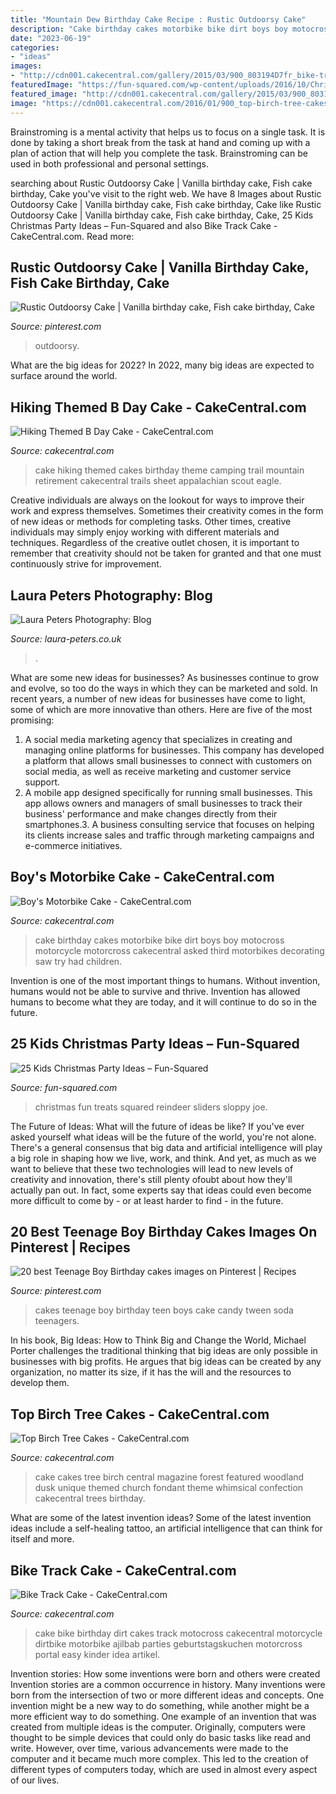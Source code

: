 ```yaml
---
title: "Mountain Dew Birthday Cake Recipe : Rustic Outdoorsy Cake"
description: "Cake birthday cakes motorbike bike dirt boys boy motocross motorcycle motorcross cakecentral asked third motorbikes decorating saw try had children"
date: "2023-06-19"
categories:
- "ideas"
images:
- "http://cdn001.cakecentral.com/gallery/2015/03/900_803194D7fr_bike-track-cake.jpg"
featuredImage: "https://fun-squared.com/wp-content/uploads/2016/10/Christmas-Treats-the36thavenue.com-1-1.jpg"
featured_image: "http://cdn001.cakecentral.com/gallery/2015/03/900_803194D7fr_bike-track-cake.jpg"
image: "https://cdn001.cakecentral.com/2016/01/900_top-birch-tree-cakes-61700-Y7Ax.jpg"
---
```



Brainstroming is a mental activity that helps us to focus on a single task. It is done by taking a short break from the task at hand and coming up with a plan of action that will help you complete the task. Brainstroming can be used in both professional and personal settings.

	

		
searching about Rustic Outdoorsy Cake | Vanilla birthday cake, Fish cake birthday, Cake you've visit to the right web. We have 8 Images about Rustic Outdoorsy Cake | Vanilla birthday cake, Fish cake birthday, Cake like Rustic Outdoorsy Cake | Vanilla birthday cake, Fish cake birthday, Cake, 25 Kids Christmas Party Ideas – Fun-Squared and also Bike Track Cake - CakeCentral.com. Read more:
		
    
## Rustic Outdoorsy Cake | Vanilla Birthday Cake, Fish Cake Birthday, Cake

<img loading=lazy src="https://i.pinimg.com/originals/f0/e9/6b/f0e96be4fdb82ace779d50593b796a79.jpg" onerror="this.onerror=null;this.src='https://tse2.mm.bing.net/th?id=OIP.v1eMoBNFODUMRVlDFeptYQHaJ4&amp;pid=15.1';" alt="Rustic Outdoorsy Cake | Vanilla birthday cake, Fish cake birthday, Cake">

_Source: pinterest.com_

>outdoorsy. 

	

What are the big ideas for 2022?
In 2022, many big ideas are expected to surface around the world.

    
## Hiking Themed B Day Cake - CakeCentral.com

<img loading=lazy src="https://cdn001.cakecentral.com/gallery/2015/03/900_908499Kfo7_hiking-themed-b-day-cake.jpg" onerror="this.onerror=null;this.src='https://tse3.mm.bing.net/th?id=OIP.h3ppkDyIg24zilUmA8KJcQHaJd&amp;pid=15.1';" alt="Hiking Themed B Day Cake - CakeCentral.com">

_Source: cakecentral.com_

>cake hiking themed cakes birthday theme camping trail mountain retirement cakecentral trails sheet appalachian scout eagle. 

	

Creative individuals are always on the lookout for ways to improve their work and express themselves. Sometimes their creativity comes in the form of new ideas or methods for completing tasks. Other times, creative individuals may simply enjoy working with different materials and techniques. Regardless of the creative outlet chosen, it is important to remember that creativity should not be taken for granted and that one must continuously strive for improvement.

    
## Laura Peters Photography: Blog

<img loading=lazy src="https://www.laura-peters.co.uk/img/s/v-10/p375479860-5.jpg" onerror="this.onerror=null;this.src='https://tse4.mm.bing.net/th?id=OIP.pyJd0izuIIvBxjQGherAswHaE7&amp;pid=15.1';" alt="Laura Peters Photography: Blog">

_Source: laura-peters.co.uk_

>. 

	

What are some new ideas for businesses?
As businesses continue to grow and evolve, so too do the ways in which they can be marketed and sold. In recent years, a number of new ideas for businesses have come to light, some of which are more innovative than others. Here are five of the most promising:
1. A social media marketing agency that specializes in creating and managing online platforms for businesses. This company has developed a platform that allows small businesses to connect with customers on social media, as well as receive marketing and customer service support.
2. A mobile app designed specifically for running small businesses. This app allows owners and managers of small businesses to track their business' performance and make changes directly from their smartphones.3. A business consulting service that focuses on helping its clients increase sales and traffic through marketing campaigns and e-commerce initiatives.
    
## Boy&#039;s Motorbike Cake - CakeCentral.com

<img loading=lazy src="http://cdn001.cakecentral.com/gallery/2015/03/900_79162996zF_boys-motorbike-cake.jpg" onerror="this.onerror=null;this.src='https://tse4.mm.bing.net/th?id=OIP.V6JRYyY6o7xpMOgun9tl-AHaJ4&amp;pid=15.1';" alt="Boy&#039;s Motorbike Cake - CakeCentral.com">

_Source: cakecentral.com_

>cake birthday cakes motorbike bike dirt boys boy motocross motorcycle motorcross cakecentral asked third motorbikes decorating saw try had children. 

	

Invention is one of the most important things to humans. Without invention, humans would not be able to survive and thrive. Invention has allowed humans to become what they are today, and it will continue to do so in the future.

    
## 25 Kids Christmas Party Ideas – Fun-Squared

<img loading=lazy src="https://fun-squared.com/wp-content/uploads/2016/10/Christmas-Treats-the36thavenue.com-1-1.jpg" onerror="this.onerror=null;this.src='https://tse1.mm.bing.net/th?id=OIP.Kawj9gzxswXOJ5OSojTiXwHaLL&amp;pid=15.1';" alt="25 Kids Christmas Party Ideas – Fun-Squared">

_Source: fun-squared.com_

>christmas fun treats squared reindeer sliders sloppy joe. 

	

The Future of Ideas: What will the future of ideas be like?
If you've ever asked yourself what ideas will be the future of the world, you're not alone. There's a general consensus that big data and artificial intelligence will play a big role in shaping how we live, work, and think. And yet, as much as we want to believe that these two technologies will lead to new levels of creativity and innovation, there's still plenty ofoubt about how they'll actually pan out. In fact, some experts say that ideas could even become more difficult to come by - or at least harder to find - in the future.

    
## 20 Best Teenage Boy Birthday Cakes Images On Pinterest | Recipes

<img loading=lazy src="https://i.pinimg.com/736x/d8/e7/31/d8e7317723b0bf61bdbc991be159a6a1--teen-girl-cakes-gifts-for-teenage-girls.jpg" onerror="this.onerror=null;this.src='https://tse3.mm.bing.net/th?id=OIP.D80irYLXdumQytch77PaMQHaJ4&amp;pid=15.1';" alt="20 best Teenage Boy Birthday cakes images on Pinterest | Recipes">

_Source: pinterest.com_

>cakes teenage boy birthday teen boys cake candy tween soda teenagers. 

	

In his book, Big Ideas: How to Think Big and Change the World, Michael Porter challenges the traditional thinking that big ideas are only possible in businesses with big profits. He argues that big ideas can be created by any organization, no matter its size, if it has the will and the resources to develop them.

    
## Top Birch Tree Cakes - CakeCentral.com

<img loading=lazy src="https://cdn001.cakecentral.com/2016/01/900_top-birch-tree-cakes-61700-Y7Ax.jpg" onerror="this.onerror=null;this.src='https://tse2.mm.bing.net/th?id=OIP.psM1OsmH5Sw2rQI_3e4q-AHaLH&amp;pid=15.1';" alt="Top Birch Tree Cakes - CakeCentral.com">

_Source: cakecentral.com_

>cake cakes tree birch central magazine forest featured woodland dusk unique themed church fondant theme whimsical confection cakecentral trees birthday. 

	

What are some of the latest invention ideas?
Some of the latest invention ideas include a self-healing tattoo, an artificial intelligence that can think for itself and more.

    
## Bike Track Cake - CakeCentral.com

<img loading=lazy src="http://cdn001.cakecentral.com/gallery/2015/03/900_803194D7fr_bike-track-cake.jpg" onerror="this.onerror=null;this.src='https://tse4.mm.bing.net/th?id=OIP.zE96SVq_FqskeDOrRQHTOAHaLH&amp;pid=15.1';" alt="Bike Track Cake - CakeCentral.com">

_Source: cakecentral.com_

>cake bike birthday dirt cakes track motocross cakecentral motorcycle dirtbike motorbike ajilbab parties geburtstagskuchen motorcross portal easy kinder idea artikel. 

	

Invention stories: How some inventions were born and others were created
Invention stories are a common occurrence in history. Many inventions were born from the intersection of two or more different ideas and concepts. One invention might be a new way to do something, while another might be a more efficient way to do something. 
One example of an invention that was created from multiple ideas is the computer. Originally, computers were thought to be simple devices that could only do basic tasks like read and write. However, over time, various advancements were made to the computer and it became much more complex. This led to the creation of different types of computers today, which are used in almost every aspect of our lives.

